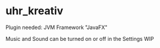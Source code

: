 # uhr_kreativ


Plugin needed:
    JVM Framework "JavaFX"

Music and Sound can be turned on or off in the Settings WIP